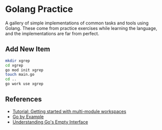 # Golang Practice

A gallery of simple implementations of common tasks and tools using Golang. These come from practice exercises while learning the language, and the implementations are far from perfect.

## Add New Item

```bash
mkdir xgrep
cd xgrep
go mod init xgrep
touch main.go
cd ..
go work use xgrep
```

## References

- [Tutorial: Getting started with multi-module workspaces](https://go.dev/doc/tutorial/workspaces)
- [Go by Example](https://gobyexample.com/)
- [Understanding Go's Empty Interface](https://matthewsetter.com/go-empty-interface/)
